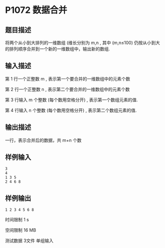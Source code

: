 # P1072 数据合并

## 题目描述
将两个从小到大排列的一维数组 (维长分别为 m,n , 其中 (m,n≤100) 仍按从小到大的排列顺序合并到一个新的一维数组中，输出新的数组.

## 输入描述
第 1 行一个正整数 m , 表示第一个要合并的一维数组中的元素个数

第 2 行一个正整数 n , 表示第二个要合并的一维数组中的元素个数

第 3 行输入 m 个整数 (每个数用空格分开) , 表示第一个数组元素的值.

第 4 行输入 n 个整数 (每个数用空格分开) , 表示第二个数组元素的值.

## 输出描述
一行，表示合并后的数据，共 m+n 个数

## 样例输入

```
3
4
1 3 5
2 4 6 8
```

## 样例输出

```
1 2 3 4 5 6 8
```

时间限制  1 s

空间限制  16 MB

测试数据  3文件 单组输入
